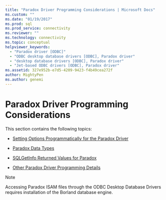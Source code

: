 ```yaml
---
title: "Paradox Driver Programming Considerations | Microsoft Docs"
ms.custom: ""
ms.date: "01/19/2017"
ms.prod: sql
ms.prod_service: connectivity
ms.reviewer: ""
ms.technology: connectivity
ms.topic: conceptual
helpviewer_keywords: 
  - "Paradox driver [ODBC]"
  - "ODBC desktop database drivers [ODBC], Paradox driver"
  - "desktop database drivers [ODBC], Paradox driver"
  - "Jet-based ODBC drivers [ODBC], Paradox driver"
ms.assetid: 327e952b-e7d5-4209-9423-f4b49cea272f
author: MightyPen
ms.author: genemi
---
```

# Paradox Driver Programming Considerations
This section contains the following topics:  
  
-   [Setting Options Programmatically for the Paradox Driver](../../odbc/microsoft/setting-options-programmatically-for-the-paradox-driver.md)  
  
-   [Paradox Data Types](../../odbc/microsoft/paradox-data-types.md)  
  
-   [SQLGetInfo Returned Values for Paradox](../../odbc/microsoft/sqlgetinfo-returned-values-for-paradox.md)  
  
-   [Other Paradox Driver Programming Details](../../odbc/microsoft/other-paradox-driver-programming-details.md)  
  
> [!NOTE]  
>  Accessing Paradox ISAM files through the ODBC Desktop Database Drivers requires installation of the Borland database engine.
